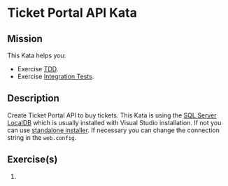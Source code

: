 # Ticket Portal API Kata

## Mission

This Kata helps you:
* Exercise [TDD][tdd].
* Exercise [Integration Tests](https://www.youtube.com/watch?v=vqAaMVoKz1c).

## Description

Create Ticket Portal API to buy tickets. This Kata is using the [SQL Server LocalDB](https://docs.microsoft.com/en-us/aspnet/core/tutorials/first-mvc-app/working-with-sql) which is usually installed with Visual Studio installation. If not you can use [standalone installer](https://en.wikipedia.org/wiki/Test-driven_development). If necessary you can change the connection string in the ```web.config```.

## Exercise(s)

1. 

[tdd]: https://en.wikipedia.org/wiki/Test-driven_development